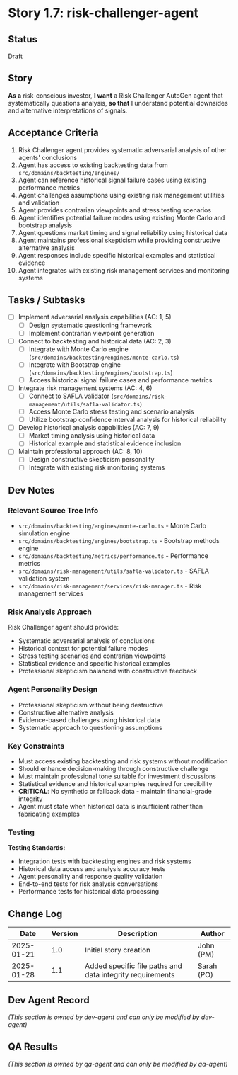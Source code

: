 # Story 1.7: risk-challenger-agent

## Status
Draft

## Story
**As a** risk-conscious investor,
**I want** a Risk Challenger AutoGen agent that systematically questions analysis,
**so that** I understand potential downsides and alternative interpretations of signals.

## Acceptance Criteria
1. Risk Challenger agent provides systematic adversarial analysis of other agents' conclusions
2. Agent has access to existing backtesting data from `src/domains/backtesting/engines/`
3. Agent can reference historical signal failure cases using existing performance metrics
4. Agent challenges assumptions using existing risk management utilities and validation
5. Agent provides contrarian viewpoints and stress testing scenarios
6. Agent identifies potential failure modes using existing Monte Carlo and bootstrap analysis
7. Agent questions market timing and signal reliability using historical data
8. Agent maintains professional skepticism while providing constructive alternative analysis
9. Agent responses include specific historical examples and statistical evidence
10. Agent integrates with existing risk management services and monitoring systems

## Tasks / Subtasks
- [ ] Implement adversarial analysis capabilities (AC: 1, 5)
  - [ ] Design systematic questioning framework
  - [ ] Implement contrarian viewpoint generation
- [ ] Connect to backtesting and historical data (AC: 2, 3)
  - [ ] Integrate with Monte Carlo engine (`src/domains/backtesting/engines/monte-carlo.ts`)
  - [ ] Integrate with Bootstrap engine (`src/domains/backtesting/engines/bootstrap.ts`)
  - [ ] Access historical signal failure cases and performance metrics
- [ ] Integrate risk management systems (AC: 4, 6)
  - [ ] Connect to SAFLA validator (`src/domains/risk-management/utils/safla-validator.ts`)
  - [ ] Access Monte Carlo stress testing and scenario analysis
  - [ ] Utilize bootstrap confidence interval analysis for historical reliability
- [ ] Develop historical analysis capabilities (AC: 7, 9)
  - [ ] Market timing analysis using historical data
  - [ ] Historical example and statistical evidence inclusion
- [ ] Maintain professional approach (AC: 8, 10)
  - [ ] Design constructive skepticism personality
  - [ ] Integrate with existing risk monitoring systems

## Dev Notes

### Relevant Source Tree Info
- `src/domains/backtesting/engines/monte-carlo.ts` - Monte Carlo simulation engine
- `src/domains/backtesting/engines/bootstrap.ts` - Bootstrap methods engine
- `src/domains/backtesting/metrics/performance.ts` - Performance metrics
- `src/domains/risk-management/utils/safla-validator.ts` - SAFLA validation system
- `src/domains/risk-management/services/risk-manager.ts` - Risk management services

### Risk Analysis Approach
Risk Challenger agent should provide:
- Systematic adversarial analysis of conclusions
- Historical context for potential failure modes
- Stress testing scenarios and contrarian viewpoints
- Statistical evidence and specific historical examples
- Professional skepticism balanced with constructive feedback

### Agent Personality Design
- Professional skepticism without being destructive
- Constructive alternative analysis
- Evidence-based challenges using historical data
- Systematic approach to questioning assumptions

### Key Constraints
- Must access existing backtesting and risk systems without modification
- Should enhance decision-making through constructive challenge
- Must maintain professional tone suitable for investment discussions
- Statistical evidence and historical examples required for credibility
- **CRITICAL**: No synthetic or fallback data - maintain financial-grade integrity
- Agent must state when historical data is insufficient rather than fabricating examples

### Testing
**Testing Standards:**
- Integration tests with backtesting engines and risk systems
- Historical data access and analysis accuracy tests
- Agent personality and response quality validation
- End-to-end tests for risk analysis conversations
- Performance tests for historical data processing

## Change Log
| Date | Version | Description | Author |
|------|---------|-------------|---------|
| 2025-01-21 | 1.0 | Initial story creation | John (PM) |
| 2025-01-28 | 1.1 | Added specific file paths and data integrity requirements | Sarah (PO) |

## Dev Agent Record
_(This section is owned by dev-agent and can only be modified by dev-agent)_

## QA Results
_(This section is owned by qa-agent and can only be modified by qa-agent)_